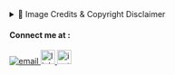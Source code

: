 <details>
  <summary>📸 Image Credits & Copyright Disclaimer</summary>

  Some images used in this repository are sourced from Google and other publicly available websites.  
  All image rights remain with their original owners and creators.

  This repository is maintained for **educational and non-commercial purposes only**.

  If you are a copyright holder and believe your image is used improperly,  
  please [open an issue](https://github.com/prashun07/Last_minute_notes_cpp/issues) or contact me directly.  
  The content will be **removed or replaced promptly** upon request.

</details>

#### Connect me at :

<div align="left">

<a href="mailto:pkjhamkt@gmail.com">
    <img src="https://img.icons8.com/ios-filled/24/000000/email.png" alt="email" />
    </a>
  <a href="https://www.linkedin.com/in/prashunkumar/" target="_blank">
    <img src="https://img.shields.io/static/v1?message=LinkedIn&logo=linkedin&label=&color=0077B5&logoColor=white&labelColor=&style=for-the-badge" height="25" alt="linkedin logo"  />
  </a>
  <a href="https://www.instagram.com/dreamer_jha/" target="_blank">
    <img src="https://img.shields.io/static/v1?message=Instagram&logo=instagram&label=&color=E4405F&logoColor=white&labelColor=&style=for-the-badge" height="25" alt="instagram logo"  />
  </a>

</div>

###